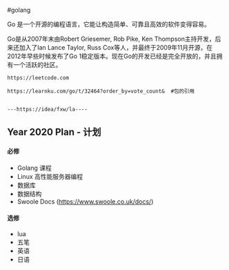 #golang

Go 是一个开源的编程语言，它能让构造简单、可靠且高效的软件变得容易。

Go是从2007年末由Robert Griesemer, Rob Pike, Ken Thompson主持开发，后来还加入了Ian Lance Taylor, Russ Cox等人，并最终于2009年11月开源，在2012年早些时候发布了Go 1稳定版本。现在Go的开发已经是完全开放的，并且拥有一个活跃的社区。


    https://leetcode.com

    https://learnku.com/go/t/32464?order_by=vote_count&  #包的引用

	
	---https://idea/fxw/la----


## Year 2020 Plan - 计划 ##

#### 必修 ####

- Golang 课程
- Linux 高性能服务器编程
- 数据库
- 数据结构
- Swoole Docs (https://www.swoole.co.uk/docs/)

#### 选修 ####

- lua
- 五笔
- 英语
- 日语
